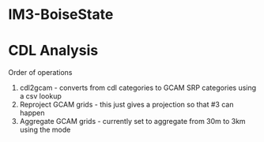 # IM3-BoiseState

# CDL Analysis
Order of operations

1. cdl2gcam - converts from cdl categories to GCAM SRP categories using a csv lookup 
2. Reproject GCAM grids - this just gives a projection so that #3 can happen
3. Aggregate GCAM grids - currently set to aggregate from 30m to 3km using the mode
